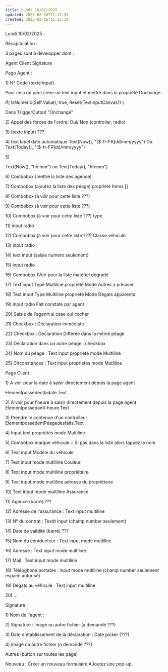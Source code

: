 ```yaml
---
title: Lundi 10/02/2025
updated: 2025-02-16T11:12:54
created: 2025-02-16T11:12:30
---
```


Lundi 10/02/2025 :

Récapitulation :

3 pages sont à développer dont :

Agent
Client
Signature

Page Agent :

1\) N° Code (texte input)

Pour cela on peut créer un text input et mettre dans la propriété Onchange :

If(
IsNumeric(Self.Value),
true,
Reset(TextInputCanvas1)
)

Dans TriggerOutput
"Onchange"

2\) Appel des forces de l'ordre: Oui/ Non (controller, radio)

3\) (texte input) ???

4\) text label date automatique
Text(Now(), "\[\$-fr-FR\]dd/mm/yyyy")
Ou
Text(Today(), "\[\$-fr-FR\]dd/mm/yyyy")

5\)

Text(Now(), "hh:mm")
ou
Text(Today(), "hh:mm")

6\) Combobox (mettre la liste des agence)

7\) Combobox (ajoutez la liste des péage) propriété Items
\[\]

8\) Combobox (à voir pour cette liste ???)

9\) Combobox (à voir pour cette liste ???)

10\) Combobox (à voir pour cette liste ???) type

11\) input radio

12\) Combobox (à voir pour cette liste ???) Classe véhicule

13\) input radio

14\) text input (saisie numéro seulement)

15\) input radio

16\) Combobox (Voir pour la liste matériel dégradé

17\) Text input Type Multiline propriété Mode Autres à préciser

18\) Text input Type Multiline propriété Mode Dégats apparents

19\) input radio Fait constaté par agent

20\) Saisie de l'agenrt si case oui cocher

21\) Checkbox : Déclaration immédiate

22\) Checkbox : Déclaration Differée dans la même péage

23\) Déclaration dans un autre péage : checkbox

24\) Nom du péage : Text input propriété mode Multiline

25\) Circonstances : Text input propriétés mode Mutliline

Page Client :

1\) A voir pour la date à saisir directement depuis la page agent

Elementpossèdentladate.Text

2\) A voir pour l'heure à saisir directement depuis la page agent
Elementpossèdantl-heure.Text

3\) Prendre le contenue d'un controlleur
ElementpossèdentPéagedesfaits.Text

4\) Input text propriétés mode Multiline

5\) Combobox marque véhicule
\+ Si pas dans la liste alors tappez le nom

6\) Text input Modèle du véhicule

7\) Text input mode mutliline Couleur

8\) Text input mode multiline propriétaire

9\) Text input mode mutliline adresse du propriétaire

10\) Text input mode multiline Assurance

11\) Agence (barré) ???

12\) Adresse de l'assurance : Text input multiline

13\) N° du contrat : Texdt input (champ number seulement)

14\) Date de validité (barré) ???

15\) Nom du contducteur : Text input mode mutliline

16\) Adresse : Text input mode multiline

17\) Mail : Text input mode multiline

18\) Télépghone portable : input mode mutliline (champ number seulement espace autorisé)

19\) Dégats au véhicule : Text input multiline

20\) ...

Signature :

1\) Nom de l'agent :

2\) Signature :
image ou autre fichier (a demandé ???)

3\)
Date d'établissement de la déclaration :
Date picker (???)

4\)
image ou autre fichier (a demandé ???)

Autres (button sur toutes les page)

Nouveau : Créer un nouveau formulaire
AJoutez une pop-up
